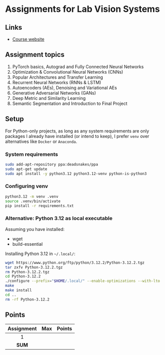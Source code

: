 # Assignments for Lab Vision Systems

## Links

- [Course website](https://www.ais.uni-bonn.de/SS24/4308_Lab_Vision_Systems.html)

## Assignment topics

1. PyTorch basics, Autograd and Fully Connected Neural Networks
2. Optimization & Convolutional Neural Networks (CNNs)
3. Popular Architectures and Transfer Learning
4. Recurrent Neural Networks (RNNs & LSTM)
5. Autoencoders (AEs), Denoising and Variational AEs
6. Generative Adversarial Networks (GANs)
7. Deep Metric and Similarity Learning
8. Semantic Segmentation and Introduction to Final Project

## Setup

For Python-only projects, as long as any system requirements are only packages I already have installed (or intend to keep), I prefer `venv` over alternatives like `Docker` or `Anaconda`.

### System requirements

```bash
sudo add-apt-repository ppa:deadsnakes/ppa
sudo apt-get update
sudo apt install -y python3.12 python3.12-venv python-is-python3
```

### Configuring venv

```bash
python3.12 -m venv .venv
source .venv/bin/activate
pip install -r requirements.txt
```

### Alternative: Python 3.12 as local executable

Assuming you have installed:

- wget
- build-essential

Installing Python 3.12 in `~/.local/`:

```bash
wget https://www.python.org/ftp/python/3.12.2/Python-3.12.2.tgz
tar zxfv Python-3.12.2.tgz
rm Python-3.12.2.tgz
cd Python-3.12.2
./configure --prefix="$HOME/.local/" --enable-optimizations --with-lto
make
make install
cd ..
rm -rf Python-3.12.2
```

## Points

| Assignment |  Max  | Points |
| :--------: | :---: | :----: |
|     1      |       |        |
|  **SUM**   |       |        |
